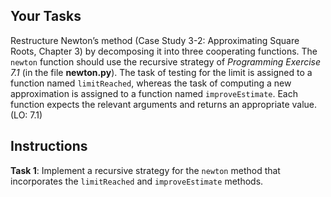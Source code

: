 ## Your Tasks

Restructure Newton’s method (Case Study 3-2: Approximating Square Roots, Chapter 3) by decomposing it into three cooperating functions. The `newton` function should use the recursive strategy of _Programming Exercise 7.1_ (in the file **newton.py**). The task of testing for the limit is assigned to a function named `limitReached`, whereas the task of computing a new approximation is assigned to a function named `improveEstimate`. Each function expects the relevant arguments and returns an appropriate value. (LO: 7.1)

## Instructions

<!--
{
    "CopyExercise": {
        "name": "newton.py",
        "copyTarget": "/chapter7/ex02/student/newton.py",
        "pasteTarget": "/newton.py"
    }
}
-->

**Task 1**: Implement a recursive strategy for the `newton` method that incorporates the `limitReached` and `improveEstimate` methods.